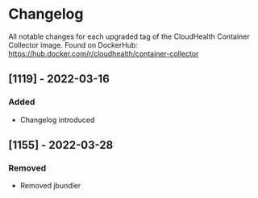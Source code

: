 # Changelog

All notable changes for each upgraded tag of the CloudHealth Container Collector image.  Found on DockerHub: https://hub.docker.com/r/cloudhealth/container-collector

## [1119] - 2022-03-16
### Added
* Changelog introduced

## [1155] - 2022-03-28
### Removed
* Removed jbundler
